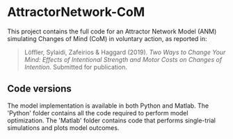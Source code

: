 # AttractorNetwork-CoM
This project contains the full code for an Attractor Network Model (ANM) simulating Changes of Mind (CoM) in voluntary action, as reported in:
> Löffler, Sylaidi, Zafeirios & Haggard (2019). *Two Ways to Change Your Mind: Effects of Intentional Strength and Motor Costs on Changes of Intention.* Submitted for publication.


## Code versions
The model implementation is available in both Python and Matlab. 
The 'Python' folder contains all the code required to perform model optimization. 
The 'Matlab' folder contains code that performs single-trial simulations and plots model outcomes.


